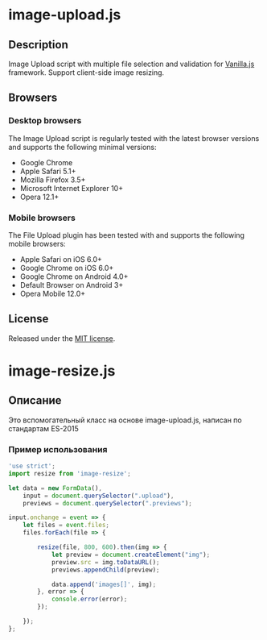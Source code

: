 # image-upload.js

## Description

Image Upload script with multiple file selection and validation for [Vanilla.js](http://vanilla-js.com/) framework.
Support client-side image resizing.

## Browsers

### Desktop browsers
The Image Upload script is regularly tested with the latest browser versions and supports the following minimal versions:

* Google Chrome
* Apple Safari 5.1+
* Mozilla Firefox 3.5+
* Microsoft Internet Explorer 10+
* Opera 12.1+

### Mobile browsers
The File Upload plugin has been tested with and supports the following mobile browsers:

* Apple Safari on iOS 6.0+
* Google Chrome on iOS 6.0+
* Google Chrome on Android 4.0+
* Default Browser on Android 3+
* Opera Mobile 12.0+

## License
Released under the [MIT license](http://www.opensource.org/licenses/MIT).

# image-resize.js

## Описание

Это вспомогательный класс на основе image-upload.js, написан по стандартам ES-2015

### Пример использования
```js
'use strict';
import resize from 'image-resize';

let data = new FormData(),
    input = document.querySelector(".upload"),
    previews = document.querySelector(".previews");

input.onchange = event => {
    let files = event.files;
    files.forEach(file => {

        resize(file, 800, 600).then(img => {
            let preview = document.createElement("img");
            preview.src = img.toDataURL();
            previews.appendChild(preview);

            data.append('images[]', img);
        }, error => {
            console.error(error);
        });

    });
};
                  
```
